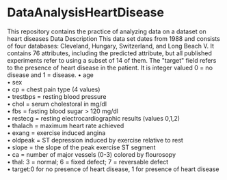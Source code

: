 # DataAnalysisHeartDisease
This repository contains the practice of analyzing data on a dataset on heart diseases
Data Description
This data set dates from 1988 and consists of four databases: Cleveland, Hungary, Switzerland, and Long Beach V. It contains 76 attributes, including the predicted attribute, but all published experiments refer to using a subset of 14 of them. The "target" field refers to the presence of heart disease in the patient. It is integer valued 0 = no disease and 1 = disease.
•	age <br />
•	sex <br />
•	cp = chest pain type (4 values) <br />
•	trestbps = resting blood pressure <br />
•	chol = serum cholestoral in mg/dl <br />
•	fbs = fasting blood sugar > 120 mg/dl <br />
•	restecg = resting electrocardiographic results (values 0,1,2) <br />
•	thalach = maximum heart rate achieved <br />
•	exang = exercise induced angina <br />
•	oldpeak = ST depression induced by exercise relative to rest <br />
•	slope = the slope of the peak exercise ST segment <br />
•	ca = number of major vessels (0-3) colored by flourosopy <br />
•	thal: 3 = normal; 6 = fixed defect; 7 = reversable defect <br />
•	target:0 for no presence of heart disease, 1 for presence of heart disease <br />
